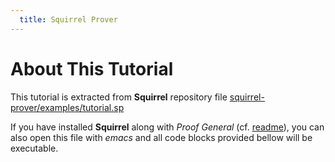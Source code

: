 ```yaml
---
  title: Squirrel Prover
---
```


# About This Tutorial

This tutorial is extracted from **Squirrel** repository file [squirrel-prover/examples/tutorial.sp](https://github.com/squirrel-prover/squirrel-prover/blob/master/examples/tutorial/tutorial.sp)

If you have installed **Squirrel** along with *Proof General* (cf. [readme](https://github.com/squirrel-prover/squirrel-prover#readme)), you can also open this file with _emacs_ and all code blocks provided bellow will be executable.
